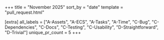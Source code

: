 +++
title = "November 2025"
sort_by = "date"
template = "pull_request.html"

[extra]
all_labels = ["A-Assets", "A-ECS", "A-Tasks", "A-Time", "C-Bug", "C-Dependencies", "C-Docs", "C-Testing", "C-Usability", "D-Straightforward", "D-Trivial"]
unique_pr_count = 5
+++
